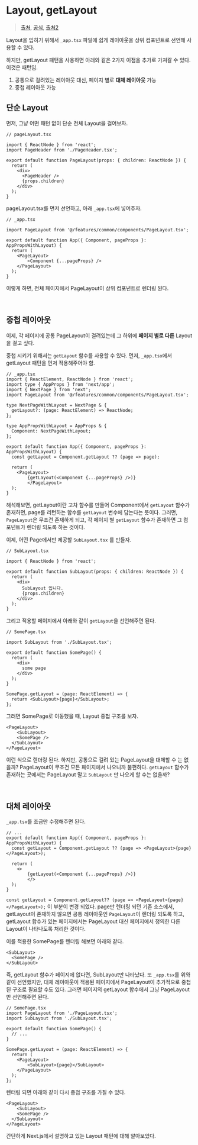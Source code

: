 # Layout, getLayout

> [출처](https://youngble.tistory.com/203), [공식](https://nextjs.org/docs/pages/building-your-application/routing/pages-and-layouts), [출처2](https://www.codeconcisely.com/posts/nextjs-multiple-layouts/)

Layout을 입히기 위해서 `_app.tsx` 파일에 쉽게 레이아웃을 상위 컴포넌트로 선언해 사용할 수 있다.

하지만, getLayout 패턴을 사용하면 아래와 같은 2가지 이점을 추가로 가져갈 수 있다. 이것은 패턴임.

1. 공통으로 걸려있는 레이아웃 대신, 페이지 별로 **대체 레이아웃** 가능
2. 중첩 레이아웃 가능

## 단순 Layout

먼저, 그냥 어떤 패턴 없이 단순 전체 Layout을 걸어보자.

```tsx
// pageLayout.tsx

import { ReactNode } from 'react';
import PageHeader from './PageHeader.tsx';

export default function PageLayout(props: { children: ReactNode }) {
  return (
    <div>
      <PageHeader />
      {props.children}
    </div>
  );
}
```

pageLayout.tsx를 먼저 선언하고, 아래 `_app.tsx`에 넣어주자.

```tsx
// _app.tsx

import PageLayout from '@/features/common/components/PageLayout.tsx';

export default function App({ Component, pageProps }: AppPropsWithLayout) {
  return (
    <PageLayout>
    	<Component {...pageProps} />
    </PageLayout>
  );
}
```

이렇게 하면, 전체 페이지에서 PageLayout이 상위 컴포넌트로 렌더링 된다.

<br />

## 중첩 레이아웃

이제, 각 페이지에 공통 PageLayout이 걸려있는데 그 하위에 **페이지 별로 다른** Layout을 걸고 싶다.

중첩 시키기 위해서는 `getLayout` 함수를 사용할 수 있다. 먼저, `_app.tsx`에서 getLayout 패턴을 먼저 적용해주어야 함.

```tsx
// _app.tsx
import { ReactElement, ReactNode } from 'react';
import type { AppProps } from 'next/app';
import { NextPage } from 'next';
import PageLayout from '@/features/common/components/PageLayout.tsx';

type NextPageWithLayout = NextPage & {
  getLayout?: (page: ReactElement) => ReactNode;
};

type AppPropsWithLayout = AppProps & {
  Component: NextPageWithLayout;
};

export default function App({ Component, pageProps }: AppPropsWithLayout) {
  const getLayout = Component.getLayout ?? (page => page);

  return (
    <PageLayout>
    	{getLayout(<Component {...pageProps} />)}
		</PageLayout>
  );
}
```

해석해보면, getLayout이란 고차 함수를 만들어 Component에서 `getLayout` 함수가 존재하면, page를 리턴하는 함수를 `getLayout` 변수에 담는다는 뜻이다. 그러면, `PageLayout`은 무조건 존재하게 되고, 각 페이지 별 `getLayout` 함수가 존재하면 그 컴포넌트가 렌더링 되도록 하는 것이다.

이제, 어떤 Page에서만 제공할 `SubLayout.tsx` 를 만들자.

```tsx
// SubLayout.tsx

import { ReactNode } from 'react';

export default function SubLayout(props: { children: ReactNode }) {
  return (
    <div>
      SubLayout 입니다.
      {props.children}
    </div>
  );
}
```

그리고 적용할 페이지에서 아래와 같이 `getLayout`을 선언해주면 된다.

```tsx
// SomePage.tsx

import SubLayout from './SubLayout.tsx';

export default function SomePage() {
  return (
    <div>
      some page
    </div>
  );
}

SomePage.getLayout = (page: ReactElement) => {
  return <SubLayout>{page}</SubLayout>;
};
```

그러면 SomePage로 이동했을 때, Layout 중첩 구조를 보자.

```tsx
<PageLayout>
	<SubLayout>
  	<SomePage />
  </SubLayout>
</PageLayout>
```

이런 식으로 렌더링 된다. 하지만, 공통으로 걸려 있는 PageLayout을 대체할 수 는 없을까? PageLayout이 무조건 모든 페이지에서 나오니까 불편하다. `getLayout` 함수가 존재하는 곳에서는 PageLayout 말고 `SubLayout` 만 나오게 할 수는 없을까?

<br />

## 대체 레이아웃

`_app.tsx`를 조금만 수정해주면 된다.

```tsx
// ...
export default function App({ Component, pageProps }: AppPropsWithLayout) {
  const getLayout = Component.getLayout ?? (page => <PageLayout>{page}</PageLayout>);

  return (
    <>
    	{getLayout(<Component {...pageProps} />)}
		</>
  );
}
```

`const getLayout = Component.getLayout?? (page => <PageLayout>{page}</PageLayout>);` 이 부분이 변경 되었다. page만 렌더링 되던 기존 소스에서, getLayout이 존재하지 않으면 공통 레이아웃인 `PageLayout`이 렌더링 되도록 하고, getLayout 함수가 있는 페이지에서는 PageLayout 대신 페이지에서 정의한 다른 Layout이 나타나도록 처리한 것이다.

이를 적용한 SomePage를 렌더링 해보면 아래와 같다.

```tsx
<SubLayout>
  <SomePage />
</SubLayout>
```

즉, getLayout 함수가 페이지에 없다면, SubLayout만 나타났다. 또 `_app.tsx`를 위와 같이 선언했지만, 대체 레이아웃이 적용된 페이지에서 PageLayout이 추가적으로 중첩된 구조로 필요할 수도 있다. 그러면 페이지의 getLayout 함수에서 그냥 PageLayout만 선언해주면 된다.

```tsx
// SomePage.tsx
import PageLayout from './PageLayout.tsx';
import SubLayout from './SubLayout.tsx';

export default function SomePage() {
  // ...
}

SomePage.getLayout = (page: ReactElement) => {
  return (
  	<PageLayout>
    	<SubLayout>{page}</SubLayout>
    </PageLayout>
  );
};
```

렌터링 되면 아래와 같이 다시 중첩 구조를 가질 수 있다.

```tsx
<PageLayout>
	<SubLayout>
  	<SomePage />
  </SubLayout>
</PageLayout>
```

간단하게 Next.js에서 설명하고 있는 Layout 패턴에 대해 알아보았다.
